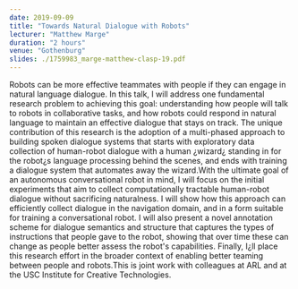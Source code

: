 ```yaml
---
date: 2019-09-09
title: "Towards Natural Dialogue with Robots"
lecturer: "Matthew Marge"
duration: "2 hours"
venue: "Gothenburg"
slides: ./1759983_marge-matthew-clasp-19.pdf
---
```


Robots can be more effective teammates with people if they can engage in natural language dialogue. In this talk, I will address one fundamental research problem to achieving this goal: understanding how people will talk to robots in collaborative tasks, and how robots could respond in natural language to maintain an effective dialogue that stays on track. The unique contribution of this research is the adoption of a multi-phased approach to building spoken dialogue systems that starts with exploratory data collection of human-robot dialogue with a human ¿wizard¿ standing in for the robot¿s language processing behind the scenes, and ends with training a dialogue system that automates away the wizard.With the ultimate goal of an autonomous conversational robot in mind, I will focus on the initial experiments that aim to collect computationally tractable human-robot dialogue without sacrificing naturalness. I will show how this approach can efficiently collect dialogue in the navigation domain, and in a form suitable for training a conversational robot. I will also present a novel annotation scheme for dialogue semantics and structure that captures the types of instructions that people gave to the robot, showing that over time these can change as people better assess the robot's capabilities. Finally, I¿ll place this research effort in the broader context of enabling better teaming between people and robots.This is joint work with colleagues at ARL and at the USC Institute for Creative Technologies.


